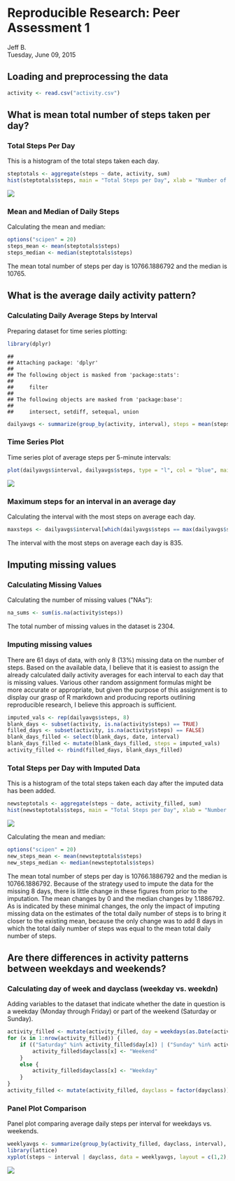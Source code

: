 # Reproducible Research: Peer Assessment 1
Jeff B.  
Tuesday, June 09, 2015  


## Loading and preprocessing the data

```r
activity <- read.csv("activity.csv")
```

## What is mean total number of steps taken per day?

### Total Steps Per Day

This is a histogram of the total steps taken each day.


```r
steptotals <- aggregate(steps ~ date, activity, sum)
hist(steptotals$steps, main = "Total Steps per Day", xlab = "Number of Steps", ylab = "")
```

![](PA1_template_files/figure-html/unnamed-chunk-2-1.png) 

### Mean and Median of Daily Steps

Calculating the mean and median:


```r
options("scipen" = 20)
steps_mean <- mean(steptotals$steps)
steps_median <- median(steptotals$steps)
```

The mean total number of steps per day is 10766.1886792 and the median is 10765.

## What is the average daily activity pattern?

### Calculating Daily Average Steps by Interval

Preparing dataset for time series plotting: 


```r
library(dplyr)
```

```
## 
## Attaching package: 'dplyr'
## 
## The following object is masked from 'package:stats':
## 
##     filter
## 
## The following objects are masked from 'package:base':
## 
##     intersect, setdiff, setequal, union
```

```r
dailyavgs <- summarize(group_by(activity, interval), steps = mean(steps, na.rm = TRUE))
```

### Time Series Plot

Time series plot of average steps per 5-minute intervals:


```r
plot(dailyavgs$interval, dailyavgs$steps, type = "l", col = "blue", main = "Average Daily Activity Pattern", xlab = "Five second Intervals per Day", ylab = "Avg. # of Steps")
```

![](PA1_template_files/figure-html/unnamed-chunk-5-1.png) 

### Maximum steps for an interval in an average day

Calculating the interval with the most steps on average each day.


```r
maxsteps <- dailyavgs$interval[which(dailyavgs$steps == max(dailyavgs$steps, na.rm = TRUE))]
```

The interval with the most steps on average each day is 835.

## Imputing missing values

### Calculating Missing Values

Calculating the number of missing values ("NAs"):


```r
na_sums <- sum(is.na(activity$steps))
```

The total number of missing values in the dataset is 2304.

### Imputing missing values

There are 61 days of data, with only 8 (13%) missing data on the number of steps.  Based on the available data, I believe that it is easiest to assign the already calculated daily activity averages for each interval to each day that is missing values.  Various other random assignment formulas might be more accurate or appropriate, but given the purpose of this assignment is to display our grasp of R markdown and producing reports outlining reproducible research, I believe this approach is sufficient.


```r
imputed_vals <- rep(dailyavgs$steps, 8)
blank_days <- subset(activity, is.na(activity$steps) == TRUE)
filled_days <- subset(activity, is.na(activity$steps) == FALSE)
blank_days_filled <- select(blank_days, date, interval)
blank_days_filled <- mutate(blank_days_filled, steps = imputed_vals)
activity_filled <- rbind(filled_days, blank_days_filled)
```

### Total Steps per Day with Imputed Data

This is a histogram of the total steps taken each day after the imputed data has been added.


```r
newsteptotals <- aggregate(steps ~ date, activity_filled, sum)
hist(newsteptotals$steps, main = "Total Steps per Day", xlab = "Number of Steps", ylab = "")
```

![](PA1_template_files/figure-html/unnamed-chunk-9-1.png) 

Calculating the mean and median:


```r
options("scipen" = 20)
new_steps_mean <- mean(newsteptotals$steps)
new_steps_median <- median(newsteptotals$steps)
```

The mean total number of steps per day is 10766.1886792 and the median is 10766.1886792.  Because of the strategy used to impute the data for the missing 8 days, there is little change in these figures from prior to the imputation.  The mean changes by 0 and the median changes by 1.1886792.  As is indicated by these minimal changes, the only  the impact of imputing missing data on the estimates of the total daily number of steps is to bring it  closer to the existing mean, because the only change was to add 8 days in which the total daily number of steps was equal to the mean total daily number of steps.

## Are there differences in activity patterns between weekdays and weekends?

### Calculating day of week and dayclass (weekday vs. weekdn)

Adding variables to the dataset that indicate whether the date in question is a weekday (Monday through Friday) or part of the weekend (Saturday or Sunday).


```r
activity_filled <- mutate(activity_filled, day = weekdays(as.Date(activity_filled$date)), dayclass = "")
for (x in 1:nrow(activity_filled)) {
    if (("Saturday" %in% activity_filled$day[x]) | ("Sunday" %in% activity_filled$day[x])) {
        activity_filled$dayclass[x] <- "Weekend"
    }
    else {
        activity_filled$dayclass[x] <- "Weekday"
    }
}
activity_filled <- mutate(activity_filled, dayclass = factor(dayclass))
```

### Panel Plot Comparison

Panel plot comparing average daily steps per interval for weekdays vs. weekends.


```r
weeklyavgs <- summarize(group_by(activity_filled, dayclass, interval), steps = mean(steps, na.rm = TRUE))
library(lattice)
xyplot(steps ~ interval | dayclass, data = weeklyavgs, layout = c(1,2), type ="l")
```

![](PA1_template_files/figure-html/unnamed-chunk-12-1.png) 


